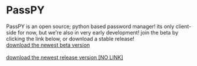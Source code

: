 <html>
<body>
<head><link rel="shortcut icon" href="favicon.ico" /><head>
<h1>PassPY</h1>
<p>PassPY is an open source; python based password manager! its only client-side for now, but we're also in very early development! join the beta by clicking the link below, or download a stable release!
  <br> <a href="https://drive.google.com/uc?export=download&id=1OAIHT8MA4Friq6Poy2e814RJV8Pvs7HI" title="download passPY beta">download the newest beta version</a> <br> <br> <a href="" title="download passPY release">download the newest release version [NO LINK]</a> <br> </p>

</body>
</html>
